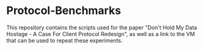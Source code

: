 # Protocol-Benchmarks
This repository contains the scripts used for the paper "Don't Hold My Data Hostage - A Case For Client Protocol Redesign", as well as a link to the VM that can be used to repeat these experiments.
